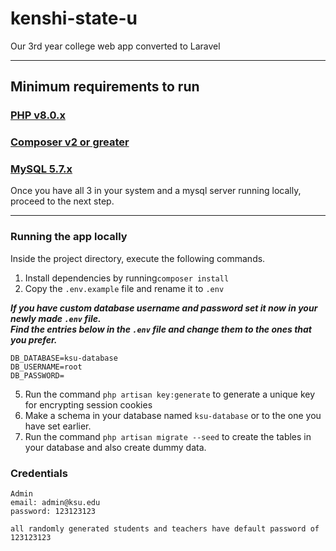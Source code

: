 # kenshi-state-u
Our 3rd year college web app converted to Laravel

---

## Minimum requirements to run

### [PHP v8.0.x](https://www.php.net/downloads.php)

### [Composer v2 or greater](https://getcomposer.org/)

### [MySQL 5.7.x](https://dev.mysql.com/downloads/mysql/5.7.html)

Once you have all 3 in your system and a mysql server running locally, proceed to the next step.

---

### Running the app locally

Inside the project directory, execute the following commands.

1. Install dependencies by running`composer install`
2. Copy the `.env.example` file and rename it to `.env`

***If you have custom database username and password set it now in your newly made `.env` file.*** <br>
***Find the entries below in the `.env` file and change them to the ones that you prefer.***
```
DB_DATABASE=ksu-database
DB_USERNAME=root
DB_PASSWORD=
```

5. Run the command `php artisan key:generate` to generate a unique key for encrypting session cookies
6. Make a schema in your database named `ksu-database` or to the one you have set earlier.
7. Run the command `php artisan migrate --seed` to create the tables in your database and also create dummy data.


### Credentials

```
Admin
email: admin@ksu.edu
password: 123123123

all randomly generated students and teachers have default password of 123123123
```
